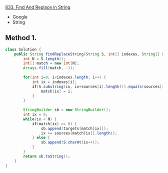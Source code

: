 [833. Find And Replace in String](https://leetcode.com/problems/find-and-replace-in-string/)

* Google
* String


## Method 1.
```java
class Solution {
    public String findReplaceString(String S, int[] indexes, String[] sources, String[] targets) {
        int N = S.length();
        int[] match = new int[N];
        Arrays.fill(match, -1);
        
        for(int i=0; i<indexes.length; i++) {
            int ix = indexes[i];
            if(S.substring(ix, ix+sources[i].length()).equals(sources[i])) {
                match[ix] = i;
            }
        }
        
        StringBuilder sb = new StringBuilder();
        int ix = 0;
        while(ix < N) {
            if(match[ix] >= 0) {
                sb.append(targets[match[ix]]);
                ix += sources[match[ix]].length();
            } else {
                sb.append(S.charAt(ix++));
            }
        }
        return sb.toString();
    }
}
```




